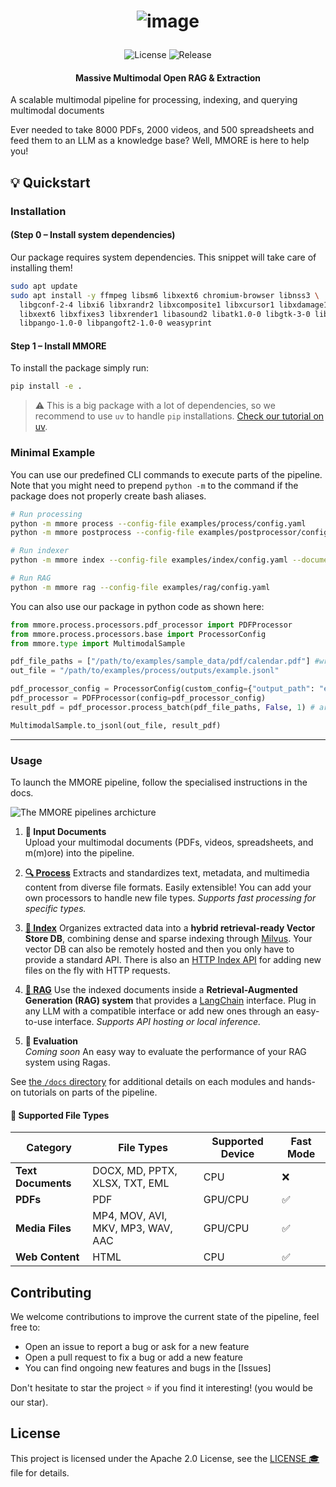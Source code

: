 <h1 align="center"> 

![image](https://github.com/user-attachments/assets/502e2c7e-1200-498a-9ebd-10a27ed48ab6)

</h1>


<p align="center">
  <img src="https://img.shields.io/badge/license-Apache%202.0-blue" alt="License">
  <img src="https://img.shields.io/github/v/release/OpenMeditron/End2End" alt="Release">
</p>

####  <center>Massive Multimodal Open RAG & Extraction</center>

A scalable multimodal pipeline for processing, indexing, and querying multimodal documents

Ever needed to take 8000 PDFs, 2000 videos, and 500 spreadsheets and feed them to an LLM as a knowledge base?
Well, MMORE is here to help you!

## :bulb: Quickstart

### Installation

#### (Step 0 – Install system dependencies)

Our package requires system dependencies. This snippet will take care of installing them!

```bash
sudo apt update
sudo apt install -y ffmpeg libsm6 libxext6 chromium-browser libnss3 \
  libgconf-2-4 libxi6 libxrandr2 libxcomposite1 libxcursor1 libxdamage1 \
  libxext6 libxfixes3 libxrender1 libasound2 libatk1.0-0 libgtk-3-0 libreoffice \
  libpango-1.0-0 libpangoft2-1.0-0 weasyprint
```

#### Step 1 – Install MMORE

To install the package simply run:

```bash
pip install -e .
```

> :warning: This is a big package with a lot of dependencies, so we recommend to use `uv` to handle `pip` installations. [Check our tutorial on uv](./docs/uv.md).

### Minimal Example

You can use our predefined CLI commands to execute parts of the pipeline. Note that you might need to prepend `python -m` to the command if the package does not properly create bash aliases.

```bash
# Run processing
python -m mmore process --config-file examples/process/config.yaml
python -m mmore postprocess --config-file examples/postprocessor/config.yaml --input-data examples/process/outputs/merged/merged_results.jsonl

# Run indexer
python -m mmore index --config-file examples/index/config.yaml --documents-path examples/process/outputs/merged/final_pp.jsonl

# Run RAG
python -m mmore rag --config-file examples/rag/config.yaml
```

You can also use our package in python code as shown here:

```python
from mmore.process.processors.pdf_processor import PDFProcessor 
from mmore.process.processors.base import ProcessorConfig
from mmore.type import MultimodalSample

pdf_file_paths = ["/path/to/examples/sample_data/pdf/calendar.pdf"] #write here the full path, not a relative path
out_file = "/path/to/examples/process/outputs/example.jsonl"

pdf_processor_config = ProcessorConfig(custom_config={"output_path": "examples/process/outputs"})
pdf_processor = PDFProcessor(config=pdf_processor_config)
result_pdf = pdf_processor.process_batch(pdf_file_paths, False, 1) # args: file_paths, fast mode (True/False), num_workers

MultimodalSample.to_jsonl(out_file, result_pdf)
```

---

### Usage

To launch the MMORE pipeline, follow the specialised instructions in the docs.

![The MMORE pipelines archicture](https://github.com/user-attachments/assets/0cd61466-1680-43ed-9d55-7bd483a04a09)


1. **:page_facing_up: Input Documents**  
   Upload your multimodal documents (PDFs, videos, spreadsheets, and m(m)ore) into the pipeline.

2. [**:mag: Process**](./docs/process.md) 
   Extracts and standardizes text, metadata, and multimedia content from diverse file formats. Easily extensible! You can add your own processors to handle new file types.
   *Supports fast processing for specific types.*

3. [**:file_folder: Index**](./docs/index.md) 
   Organizes extracted data into a **hybrid retrieval-ready Vector Store DB**, combining dense and sparse indexing through [Milvus](https://milvus.io/). Your vector DB can also be remotely hosted and then you only have to provide a standard API. There is also an [HTTP Index API](./docs/index_api.md) for adding new files on the fly with HTTP requests.

4. [**:robot: RAG**](./docs/rag.md) 
   Use the indexed documents inside a **Retrieval-Augmented Generation (RAG) system**  that provides a [LangChain](https://www.langchain.com/) interface. Plug in any LLM with a compatible interface or add new ones through an easy-to-use interface.
   *Supports API hosting or local inference.*

5. **:tada: Evaluation**  
   *Coming soon*
   An easy way to evaluate the performance of your RAG system using Ragas.

See [the `/docs` directory](./docs) for additional details on each modules and hands-on tutorials on parts of the pipeline.


#### :construction: Supported File Types  

| **Category**      | **File Types**                           | **Supported Device**      |  **Fast Mode**      |
|--------------------|------------------------------------------|--------------------------| --------------------------|
| **Text Documents** | DOCX, MD, PPTX, XLSX, TXT, EML           | CPU                      | :x:
| **PDFs**           | PDF                                     | GPU/CPU                  | :white_check_mark:
| **Media Files**    | MP4, MOV, AVI, MKV, MP3, WAV, AAC       | GPU/CPU                  | :white_check_mark:
| **Web Content**    | HTML                                    | CPU                      | :white_check_mark:


## Contributing

We welcome contributions to improve the current state of the pipeline, feel free to:

- Open an issue to report a bug or ask for a new feature
- Open a pull request to fix a bug or add a new feature
- You can find ongoing new features and bugs in the [Issues]
   
Don't hesitate to star the project :star: if you find it interesting! (you would be our star).

## License

This project is licensed under the Apache 2.0 License, see the [LICENSE :mortar_board:](LICENSE) file for details.
